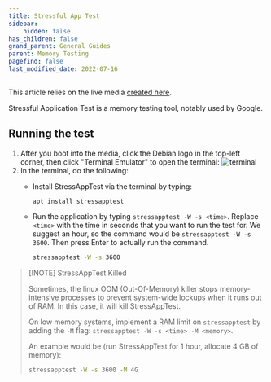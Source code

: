 ```yaml
---
title: Stressful App Test
sidebar:
    hidden: false
has_children: false
grand_parent: General Guides
parent: Memory Testing
pagefind: false
last_modified_date: 2022-07-16
---
```


This article relies on the live media [created here](/live-sessions/linux-live-session).

Stressful Application Test is a memory testing tool, notably used by Google.

## Running the test
1. After you boot into the media, click the Debian logo in the top-left corner, then click "Terminal Emulator" to open the terminal:
![terminal](../../../../assets/stressapptest/terminal.webp)
2. In the terminal, do the following:
    - Install StressAppTest via the terminal by typing: 
        ```bash
        apt install stressapptest
        ```
    - Run the application by typing `stressapptest -W -s <time>`. Replace `<time>` with the time in seconds that you want to run the test for. We suggest an hour, so the command would be `stressapptest -W -s 3600`. Then press Enter to actually run the command.

        ```bash
        stressapptest -W -s 3600
        ```

> [!NOTE] StressAppTest Killed
>
> Sometimes, the linux OOM (Out-Of-Memory) killer stops memory-intensive processes to prevent system-wide lockups when it runs out of RAM. In this case, it will kill StressAppTest.
>
> On low memory systems, implement a RAM limit on `stressapptest` by adding the `-M` flag: `stressapptest -W -s <time> -M <memory>`.
>
> An example would be (run StressAppTest for 1 hour, allocate 4 GB of memory):
> ```bash
> stressapptest -W -s 3600 -M 4G
> ```
